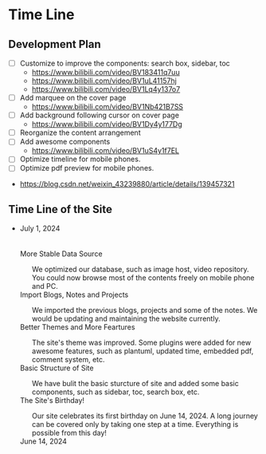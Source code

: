 # Time Line

## Development Plan

<!-- The top one is the first one to be completed -->
- [ ] Customize to improve the components: search box, sidebar, toc
  - https://www.bilibili.com/video/BV183411q7uu
  - https://www.bilibili.com/video/BV1uL41157hj
  - https://www.bilibili.com/video/BV1Lq4y137o7
- [ ] Add marquee on the cover page 
  - https://www.bilibili.com/video/BV1Nb421B7SS
- [ ] Add background following cursor on cover page
  - https://www.bilibili.com/video/BV1Dy4y177Dg
- [ ] Reorganize the content arrangement
- [ ] Add awesome components
  - https://www.bilibili.com/video/BV1uS4y1f7EL
- [ ] Optimize timeline for mobile phones.
- [ ] Optimize pdf preview for mobile phones.
- https://blog.csdn.net/weixin_43239880/article/details/139457321

## Time Line of the Site

<div class='center'>
<ul class="timeline-list">
<li class="timeline-item">
    <div class="timeline-item_tail"></div>
    <div class="timeline-item_tail_add" style='top:10px'></div>
    <div class="timeline-item_wrapper">

<!--  --> 
<!-------------- Add Time Block Below -------------->
<!-- -------------------------------------------- -->
<div class="timeline-item_node"></div>
<div class="timeline-item_timestamp">July 1, 2024</div>
<div class="timeline-item_content"><br><br><!-- 每块顶部单独留一些空间 -->
<!------------------------------------>
<div class="tbox"><div class='outerBox'><div class="dateBox"><div>
<tl-title>More Stable Data Source</tl-title>
<ul>
We optimized our database, such as image host, video repository. You could now browse  most of the contents freely on mobile phone and PC.
</ul></div></div></div></div>
<!------------------------------------>
<div class="tbox"><div class='outerBox'><div class="dateLeftBox"><div>
<tl-title> Import Blogs, Notes and Projects </tl-title><ul>
We imported the previous blogs, projects and some of the notes. 
We would be updating and maintaining the website currently.
</ul></div></div></div></div>
<!------------------------------------>
<div class="tbox"><div class='outerBox'><div class="dateBox"><div>
<tl-title>Better Themes and More Feartures</tl-title>
<ul>
The site's theme was improved. Some plugins were added for new awesome features, such as plantuml, updated time, embedded pdf, comment system, etc.
</ul></div></div></div></div>
<!------------------------------------>
<div class="tbox"><div class='outerBox'><div class="dateLeftBox"><div>
<tl-title>Basic Structure of Site</tl-title>
<ul>
We have bulit the basic sturcture of site and added some basic components,
such as sidebar, toc, search box, etc.
</ul></div></div></div></div>
<!------------------------------------>
<div class="tbox"><div class='outerBox'><div class="dateBox"><div>
<tl-title> The Site's Birthday!</tl-title><ul>
Our site celebrates its first birthday on June 14, 2024. 
A long journey can be covered only by taking one step at a time.
Everything is possible from this day! 
</ul></div></div></div></div>
<!------------------------------------>
</div>
<!-- --------------------------------------------- -->
<!-------------- Add Time Bolock Above -------------->
<!--  -->
<!--  -->
<!-------------- Add Time Node Below -------------->
    <div class="timeline-item_node"></div>
    <div class="timeline-item_timestamp">June 14, 2024</div>
<!-------------- Add Time Node Above -------------->
    </div>
</li>
</ul>
</div>

<!-- Use the code here if you need to add one time block -->

<!-------------- Add Time Block Below -------------->
<!---- 
<div class="timeline-item_node"></div>
<div class="timeline-item_timestamp">July 1, 2024</div>
<div class="timeline-item_content"><br><br>
<div class="tbox"><div class='outerBox'><div class="dateLeftBox"><div>
<tl-title>Basic Structure of Site</tl-title>
<ul>
We have bulit the basic sturcture of site and added some basic components, such as sidebar, toc, search box, etc.
</ul></div></div></div></div>
</div>
---->
<!-------------- Add Time Bolock Above -------------->
